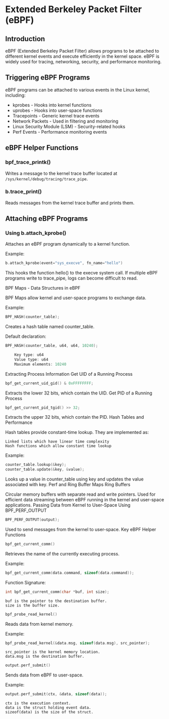 # Extended Berkeley Packet Filter (eBPF)

## Introduction

eBPF (Extended Berkeley Packet Filter) allows programs to be attached to different kernel events and execute efficiently in the kernel space. eBPF is widely used for tracing, networking, security, and performance monitoring.

## Triggering eBPF Programs

eBPF programs can be attached to various events in the Linux kernel, including:

- kprobes - Hooks into kernel functions
- uprobes - Hooks into user-space functions
- Tracepoints - Generic kernel trace events
- Network Packets - Used in filtering and monitoring
- Linux Security Module (LSM) - Security-related hooks
- Perf Events - Performance monitoring events

## eBPF Helper Functions

### bpf_trace_printk()
Writes a message to the kernel trace buffer located at `/sys/kernel/debug/tracing/trace_pipe`.

### b.trace_print()
Reads messages from the kernel trace buffer and prints them.

## Attaching eBPF Programs

### Using b.attach_kprobe()
Attaches an eBPF program dynamically to a kernel function.

Example:
```c
b.attach_kprobe(event="sys_execve", fn_name="hello")
```
This hooks the function hello() to the execve system call. If multiple eBPF programs write to trace_pipe, logs can become difficult to read.

BPF Maps - Data Structures in eBPF

BPF Maps allow kernel and user-space programs to exchange data.

Example:
```c
BPF_HASH(counter_table);
```
Creates a hash table named counter_table.

Default declaration:
```c
BPF_HASH(counter_table, u64, u64, 10240);

    Key type: u64
    Value type: u64
    Maximum elements: 10240
```
Extracting Process Information
Get UID of a Running Process
```c
bpf_get_current_uid_gid() & 0xFFFFFFFF;
```
Extracts the lower 32 bits, which contain the UID.
Get PID of a Running Process
```c
bpf_get_current_pid_tgid() >> 32;
```
Extracts the upper 32 bits, which contain the PID.
Hash Tables and Performance

Hash tables provide constant-time lookup.
They are implemented as:

    Linked lists which have linear time complexity
    Hash functions which allow constant time lookup

Example:
```c
counter_table.lookup(&key);
counter_table.update(&key, &value);
```
Looks up a value in counter_table using key and updates the value associated with key.
Perf and Ring Buffer Maps
Ring Buffers

Circular memory buffers with separate read and write pointers.
Used for efficient data streaming between eBPF running in the kernel and user-space applications.
Passing Data from Kernel to User-Space
Using BPF_PERF_OUTPUT
```c
BPF_PERF_OUTPUT(output);
```
Used to send messages from the kernel to user-space.
Key eBPF Helper Functions
```c
bpf_get_current_comm()
```
Retrieves the name of the currently executing process.

Example:
```c
bpf_get_current_comm(data.command, sizeof(data.command));
```
Function Signature:
```c
int bpf_get_current_comm(char *buf, int size);
```
    buf is the pointer to the destination buffer.
    size is the buffer size.
```c
bpf_probe_read_kernel()
```
Reads data from kernel memory.

Example:
```c
bpf_probe_read_kernel(&data.msg, sizeof(data.msg), src_pointer);
```
    src_pointer is the kernel memory location.
    data.msg is the destination buffer.
```c
output.perf_submit()
```
Sends data from eBPF to user-space.

Example:
```c
output.perf_submit(ctx, &data, sizeof(data));
```
    ctx is the execution context.
    data is the struct holding event data.
    sizeof(data) is the size of the struct.
